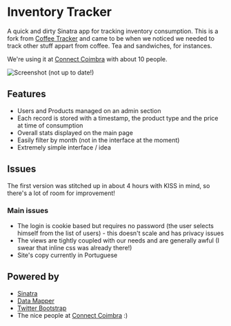 Inventory Tracker
==============

A quick and dirty Sinatra app for tracking inventory consumption. This is a fork from [Coffee Tracker](http://github.com/pgaspar/Coffee-Tracker "Coffee Tracker") and came to be when we noticed we needed to track other stuff appart from coffee. Tea and sandwiches, for instances.

We're using it at [Connect Coimbra](http://connectcoimbra.com/ "Connect Coimbra") with about 10 people.

![Screenshot (not up to date!)](http://dl.dropbox.com/u/562461/hot-linking/coffee_tracker_github.png "Front Page screen")

Features
--------

* Users and Products managed on an admin section
* Each record is stored with a timestamp, the product type and the price at time of consumption
* Overall stats displayed on the main page
* Easily filter by month (not in the interface at the moment)
* Extremely simple interface / idea

Issues
------

The first version was stitched up in about 4 hours with KISS in mind, so there's a lot of room for improvement!

### Main issues ###

* The login is cookie based but requires no password (the user selects himself from the list of users) - this doesn't scale and has privacy issues
* The views are tightly coupled with our needs and are generally awful (I swear that inline css was already there!)
* Site's copy currently in Portuguese

Powered by
----------

* [Sinatra](http://sinatrarb.com/ "Sinatra")
* [Data Mapper](http://datamapper.org/ "Data Mapper")
* [Twitter Bootstrap](http://twitter.github.com/bootstrap "Twitter Bootstrap")
* The nice people at [Connect Coimbra](http://connectcoimbra.com/ "Connect Coimbra") :)